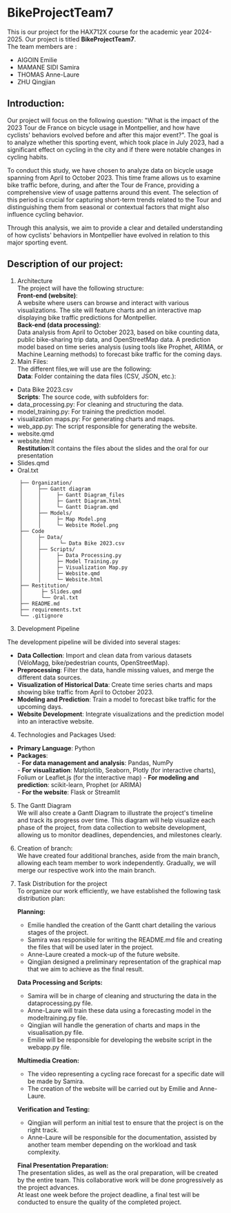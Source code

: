 # BikeProjectTeam7
This is our project for the HAX712X course for the academic year 2024-2025.
Our project is titled **BikeProjectTeam7**.\
The team members are :
- AIGOIN Emilie
- MAMANE SIDI Samira
- THOMAS Anne-Laure
- ZHU Qingjian
## Introduction:  
Our project will focus on the following question: "What is the impact of the 2023 Tour de France on bicycle usage in Montpellier, and how have cyclists' behaviors evolved before and after this major event?". The goal is to analyze whether this sporting event, which took place in July 2023, had a significant effect on cycling in the city and if there were notable changes in cycling habits.

To conduct this study, we have chosen to analyze data on bicycle usage spanning from April to October 2023. This time frame allows us to examine bike traffic before, during, and after the Tour de France, providing a comprehensive view of usage patterns around this event. The selection of this period is crucial for capturing short-term trends related to the Tour and distinguishing them from seasonal or contextual factors that might also influence cycling behavior.

Through this analysis, we aim to provide a clear and detailed understanding of how cyclists' behaviors in Montpellier have evolved in relation to this major sporting event.  
## Description of our project:  
1. Architecture  
The project will have the following structure:\
**Front-end (website)**:\
A website where users can browse and interact with various visualizations.
The site will feature charts and an interactive map displaying bike traffic predictions for Montpellier.\
**Back-end (data processing)**:\
Data analysis from April to October 2023, based on bike counting data, public bike-sharing trip data, and OpenStreetMap data.
A prediction model based on time series analysis (using tools like Prophet, ARIMA, or Machine Learning methods) to forecast bike traffic for the coming days.  
2. Main Files:\
The different files,we will use are the following:  
**Data**: Folder containing the data files (CSV, JSON, etc.):
- Data Bike 2023.csv \
**Scripts**: The source code, with subfolders for:
- data_processing.py: For cleaning and structuring the data.  
- model_training.py: For training the prediction model.  
- visualization maps.py: For generating charts and maps.  
- web_app.py: The script responsible for generating the website. 
- website.qmd
- website.html \
**Restitution**:It contains the files about the slides and the oral for our presentation
- Slides.qmd
- Oral.txt
```BikeProjectTeam7/
    ├── Organization/
    │     ├── Gantt diagram
    │     │     ├─ Gantt Diagram_files
    │     │     ├─ Gantt Diagram.html
    │     │     └─ Gantt Diagram.qmd
    │     ├── Models/
    │     │     ├─ Map Model.png
    │     │     └─ Website Model.png
    ├── Code 
    │     ├─ Data/
    │     │      └─ Data Bike 2023.csv
    │     ├── Scripts/
    │     │     ├─ Data Processing.py
    │     │     ├─ Model Training.py
    │     │     ├─ Visualization Map.py
    │     │     ├─ Website.qmd
    │     │     └─ Website.html
    ├── Restitution/
    │      ├─ Slides.qmd
    │      └── Oral.txt
    ├── README.md
    ├── requirements.txt
    └── .gitignore  
```
3. Development Pipeline

The development pipeline will be divided into several stages:
- **Data Collection**: Import and clean data from various datasets (VéloMagg, bike/pedestrian counts, OpenStreetMap).
- **Preprocessing**: Filter the data, handle missing values, and merge the different data sources.
- **Visualization of Historical Data**: Create time series charts and maps showing bike traffic from April to October 2023.
- **Modeling and Prediction**: Train a model to forecast bike traffic for the upcoming days.
- **Website Development**: Integrate visualizations and the prediction model into an interactive website.
4. Technologies and Packages Used:
- **Primary Language**: Python
- **Packages**:  
      - **For data management and analysis**: Pandas, NumPy  
      - **For visualization**: Matplotlib, Seaborn, Plotly (for interactive charts), Folium  or Leaflet.js (for the interactive map)
      - **For modeling and prediction**: scikit-learn, Prophet (or ARIMA)  
      - **For the website**: Flask or Streamlit  
5. The Gantt Diagram\
We will also create a Gantt Diagram to illustrate the project's timeline and track its progress over time. This diagram will help visualize each phase of the project, from data collection to website development, allowing us to monitor deadlines, dependencies, and milestones clearly.
6. Creation of branch:\
We have created four additional branches, aside from the main branch, allowing each team member to work independently. Gradually, we will merge our respective work into the main branch.
7. Task Distribution for the project \
To organize our work efficiently, we have established the following task distribution plan:

    **Planning:**
    - Emilie handled the creation of the Gantt chart detailing the various stages of the project.
    - Samira was responsible for writing the README.md file and creating the files that will be used later in the project.
    - Anne-Laure created a mock-up of the future website.
    - Qingjian designed a preliminary representation of the graphical map that we aim to achieve as the final result.

    **Data Processing and Scripts:**
    - Samira will be in charge of cleaning and structuring the data in the dataprocessing.py file.
    - Anne-Laure will train these data using a forecasting model in the modeltraining.py file.
    - Qingjian will handle the generation of charts and maps in the visualisation.py file.
    - Emilie will be responsible for developing the website script in the webapp.py file.

    **Multimedia Creation:**
    - The video representing a cycling race forecast for a specific date will be made by Samira.
    - The creation of the website will be carried out by Emilie and Anne-Laure.

    **Verification and Testing:**
    - Qingjian will perform an initial test to ensure that the project is on the right track.
    - Anne-Laure will be responsible for the documentation, assisted by another team member depending on the workload and task complexity.

    **Final Presentation Preparation:**\
        The presentation slides, as well as the oral preparation, will be created by the entire team. This collaborative work will be done progressively as the project advances.\
        At least one week before the project deadline, a final test will be conducted to ensure the quality of the completed project.


